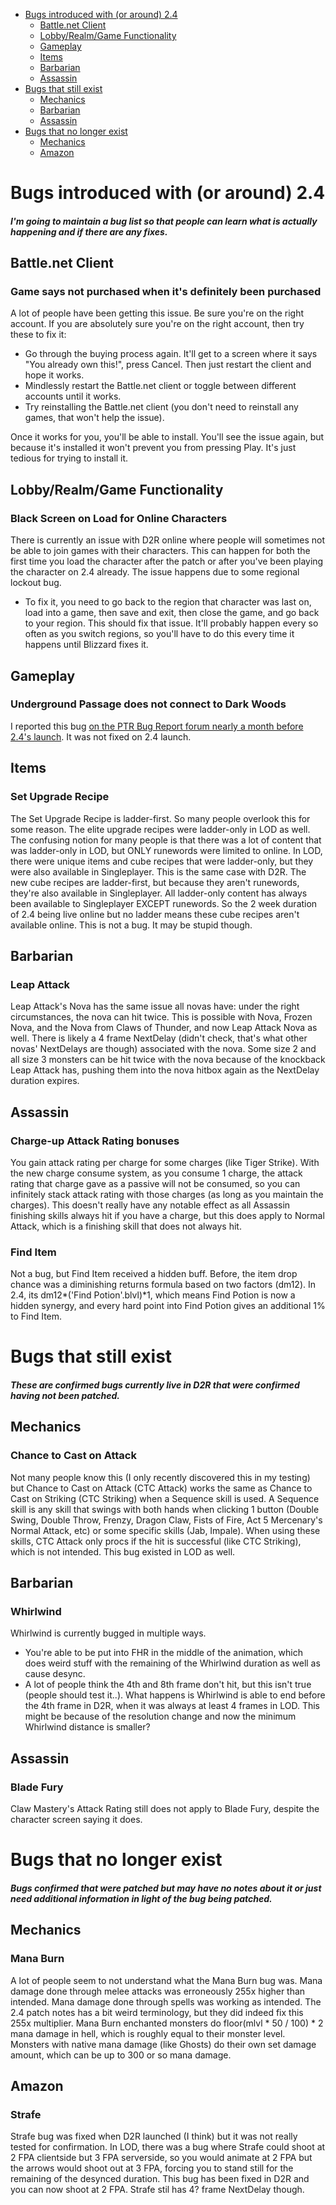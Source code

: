- [Bugs introduced with (or around) 2.4](https://github.com/Warren1001/D2RInfo/blob/master/2.4_Bug_List.md#bugs-introduced-with-or-around-24)
  - [Battle.net Client](https://github.com/Warren1001/D2RInfo/blob/master/2.4_Bug_List.md#battlenet-client)
  - [Lobby/Realm/Game Functionality](https://github.com/Warren1001/D2RInfo/blob/master/2.4_Bug_List.md#lobbyrealmgame-functionality)
  - [Gameplay](https://github.com/Warren1001/D2RInfo/blob/master/2.4_Bug_List.md#gameplay)
  - [Items](https://github.com/Warren1001/D2RInfo/blob/master/2.4_Bug_List.md#items)
  - [Barbarian](https://github.com/Warren1001/D2RInfo/blob/master/2.4_Bug_List.md#barbarian)
  - [Assassin](https://github.com/Warren1001/D2RInfo/blob/master/2.4_Bug_List.md#assassin)
- [Bugs that still exist](https://github.com/Warren1001/D2RInfo/blob/master/2.4_Bug_List.md#bugs-that-still-exist)
  - [Mechanics](https://github.com/Warren1001/D2RInfo/blob/master/2.4_Bug_List.md#mechanics)
  - [Barbarian](https://github.com/Warren1001/D2RInfo/blob/master/2.4_Bug_List.md#barbarian-1)
  - [Assassin](https://github.com/Warren1001/D2RInfo/blob/master/2.4_Bug_List.md#assassin-1)
- [Bugs that no longer exist](https://github.com/Warren1001/D2RInfo/blob/master/2.4_Bug_List.md#bugs-that-no-longer-exist)
  - [Mechanics](https://github.com/Warren1001/D2RInfo/blob/master/2.4_Bug_List.md#mechanics-1)
  - [Amazon](https://github.com/Warren1001/D2RInfo/blob/master/2.4_Bug_List.md#amazon)

# Bugs introduced with (or around) 2.4

##### I'm going to maintain a bug list so that people can learn what is actually happening and if there are any fixes.

## Battle.net Client

### Game says not purchased when it's definitely been purchased
A lot of people have been getting this issue. Be sure you're on the right account. If you are absolutely sure you're on the right account, then try these to fix it:
- Go through the buying process again. It'll get to a screen where it says "You already own this!", press Cancel. Then just restart the client and hope it works.
- Mindlessly restart the Battle.net client or toggle between different accounts until it works.
- Try reinstalling the Battle.net client (you don't need to reinstall any games, that won't help the issue).

Once it works for you, you'll be able to install. You'll see the issue again, but because it's installed it won't prevent you from pressing Play. It's just tedious for trying to install it.

## Lobby/Realm/Game Functionality

### Black Screen on Load for Online Characters
There is currently an issue with D2R online where people will sometimes not be able to join games with their characters. This can happen for both the first time you load the character after the patch or after you've been playing the character on 2.4 already. The issue happens due to some regional lockout bug.
- To fix it, you need to go back to the region that character was last on, load into a game, then save and exit, then close the game, and go back to your region. This should fix that issue. It'll probably happen every so often as you switch regions, so you'll have to do this every time it happens until Blizzard fixes it.

## Gameplay

### Underground Passage does not connect to Dark Woods
I reported this bug [on the PTR Bug Report forum nearly a month before 2.4's launch](https://us.forums.blizzard.com/en/d2r/t/underground-passage-level-generates-with-no-exit/115653). It was not fixed on 2.4 launch.

## Items

### Set Upgrade Recipe
The Set Upgrade Recipe is ladder-first. So many people overlook this for some reason. The elite upgrade recipes were ladder-only in LOD as well. The confusing notion for many people is that there was a lot of content that was ladder-only in LOD, but ONLY runewords were limited to online. In LOD, there were unique items and cube recipes that were ladder-only, but they were also available in Singleplayer. This is the same case with D2R. The new cube recipes are ladder-first, but because they aren't runewords, they're also available in Singleplayer. All ladder-only content has always been available to Singleplayer EXCEPT runewords. So the 2 week duration of 2.4 being live online but no ladder means these cube recipes aren't available online. This is not a bug. It may be stupid though.

## Barbarian

### Leap Attack
Leap Attack's Nova has the same issue all novas have: under the right circumstances, the nova can hit twice. This is possible with Nova, Frozen Nova, and the Nova from Claws of Thunder, and now Leap Attack Nova as well. There is likely a 4 frame NextDelay (didn't check, that's what other novas' NextDelays are though) associated with the nova. Some size 2 and all size 3 monsters can be hit twice with the nova because of the knockback Leap Attack has, pushing them into the nova hitbox again as the NextDelay duration expires.

## Assassin

### Charge-up Attack Rating bonuses
You gain attack rating per charge for some charges (like Tiger Strike). With the new charge consume system, as you consume 1 charge, the attack rating that charge gave as a passive will not be consumed, so you can infinitely stack attack rating with those charges (as long as you maintain the charges). This doesn't really have any notable effect as all Assassin finishing skills always hit if you have a charge, but this does apply to Normal Attack, which is a finishing skill that does not always hit.

### Find Item
Not a bug, but Find Item received a hidden buff. Before, the item drop chance was a diminishing returns formula based on two factors (dm12). In 2.4, its dm12*('Find Potion'.blvl)\*1, which means Find Potion is now a hidden synergy, and every hard point into Find Potion gives an additional 1% to Find Item.

# Bugs that still exist

##### These are confirmed bugs currently live in D2R that were confirmed having not been patched.

## Mechanics

### Chance to Cast on Attack
Not many people know this (I only recently discovered this in my testing) but Chance to Cast on Attack (CTC Attack) works the same as Chance to Cast on Striking (CTC Striking) when a Sequence skill is used. A Sequence skill is any skill that swings with both hands when clicking 1 button (Double Swing, Double Throw, Frenzy, Dragon Claw, Fists of Fire, Act 5 Mercenary's Normal Attack, etc) or some specific skills (Jab, Impale). When using these skills, CTC Attack only procs if the hit is successful (like CTC Striking), which is not intended. This bug existed in LOD as well.

## Barbarian

### Whirlwind
Whirlwind is currently bugged in multiple ways.
- You're able to be put into FHR in the middle of the animation, which does weird stuff with the remaining of the Whirlwind duration as well as cause desync.
- A lot of people think the 4th and 8th frame don't hit, but this isn't true (people should test it..). What happens is Whirlwind is able to end before the 4th frame in D2R, when it was always at least 4 frames in LOD. This might be because of the resolution change and now the minimum Whirlwind distance is smaller?

## Assassin

### Blade Fury
Claw Mastery's Attack Rating still does not apply to Blade Fury, despite the character screen saying it does.

# Bugs that no longer exist

##### Bugs confirmed that were patched but may have no notes about it or just need additional information in light of the bug being patched.

## Mechanics

### Mana Burn
A lot of people seem to not understand what the Mana Burn bug was. Mana damage done through melee attacks was erroneously 255x higher than intended. Mana damage done through spells was working as intended. The 2.4 patch notes has a bit weird terminology, but they did indeed fix this 255x multiplier. Mana Burn enchanted monsters do floor(mlvl * 50 / 100) * 2 mana damage in hell, which is roughly equal to their monster level. Monsters with native mana damage (like Ghosts) do their own set damage amount, which can be up to 300 or so mana damage.

## Amazon

### Strafe
Strafe bug was fixed when D2R launched (I think) but it was not really tested for confirmation. In LOD, there was a bug where Strafe could shoot at 2 FPA clientside but 3 FPA serverside, so you would animate at 2 FPA but the arrows would shoot out at 3 FPA, forcing you to stand still for the remaining of the desynced duration. This bug has been fixed in D2R and you can now shoot at 2 FPA. Strafe stil has 4? frame NextDelay though.
